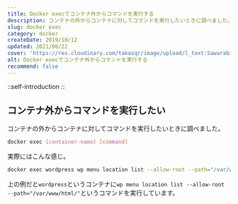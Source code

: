```yaml
---
title: Docker execでコンテナ外からコマンドを実行する
description: コンテナの外からコンテナに対してコマンドを実行したいときに調べました。「docker exec [container-name] [command]」上の例だとwordpressというコンテナに「wp menu location list --allow-root --path="/var/www/html/"」というコマンドを実行しています。
slug: docker_exec
category: docker
createDate: 2019/10/12
updated: 2021/08/22
cover: 'https://res.cloudinary.com/takasqr/image/upload/l_text:Sawarabi%20Gothic_80_bold:Docker execでコンテナ外からコマンドを実行する,co_rgb:fff,w_620,c_fit/v1712091289/ogp_image_zorhlz.png'
alt: Docker execでコンテナ外からコマンドを実行する
recommend: false
---
```


::self-introduction
::

## コンテナ外からコマンドを実行したい



コンテナの外からコンテナに対してコマンドを実行したいときに調べました。

```bash
docker exec [container-name] [command]
```

実際にはこんな感じ。

```bash
docker exec wordpress wp menu location list --allow-root --path="/var/www/html/"
```
上の例だと`wordpress`というコンテナに`wp menu location list --allow-root --path="/var/www/html/"`というコマンドを実行しています。
